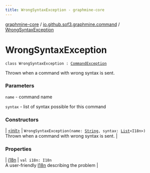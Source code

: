 ```yaml
---
title: WrongSyntaxException - graphmine-core
---
```


[graphmine-core](../../index.html) / [io.github.sof3.graphmine.command](../index.html) / [WrongSyntaxException](./index.html)

# WrongSyntaxException

`class WrongSyntaxException : `[`CommandException`](../-command-exception/index.html)

Thrown when a command with wrong syntax is sent.

### Parameters

`name` - command name

`syntax` - list of syntax possible for this command

### Constructors

| [&lt;init&gt;](-init-.html) | `WrongSyntaxException(name: `[`String`](https://kotlinlang.org/api/latest/jvm/stdlib/kotlin/-string/index.html)`, syntax: `[`List`](https://kotlinlang.org/api/latest/jvm/stdlib/kotlin.collections/-list/index.html)`<I18n>)`<br>Thrown when a command with wrong syntax is sent. |

### Properties

| [i18n](i18n.html) | `val i18n: I18n`<br>A user-friendly [I18n](#) describing the problem |

